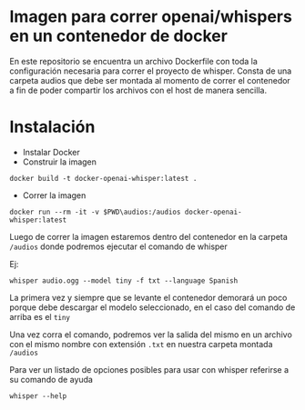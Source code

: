 # Imagen para correr openai/whispers en un contenedor de docker
En este repositorio se encuentra un archivo Dockerfile con toda la configuración necesaria para correr el proyecto de whisper. Consta de una carpeta audios que debe ser montada al momento de correr el contenedor a fin de poder compartir los archivos con el host de manera sencilla.

# Instalación

- Instalar Docker
- Construir la imagen

```
docker build -t docker-openai-whisper:latest .
```

- Correr la imagen

```
docker run --rm -it -v $PWD\audios:/audios docker-openai-whisper:latest
```

Luego de correr la imagen estaremos dentro del contenedor en la carpeta `/audios` donde podremos ejecutar el comando de whisper

Ej:
```
whisper audio.ogg --model tiny -f txt --language Spanish
```

La primera vez y siempre que se levante el contenedor demorará un poco porque debe descargar el modelo seleccionado, en el caso del comando de arriba es el `tiny`

Una vez corra el comando, podremos ver la salida del mismo en un archivo con el mismo nombre con extensión `.txt` en nuestra carpeta montada `/audios`

Para ver un listado de opciones posibles para usar con whisper referirse a su comando de ayuda

```
whisper --help
```
